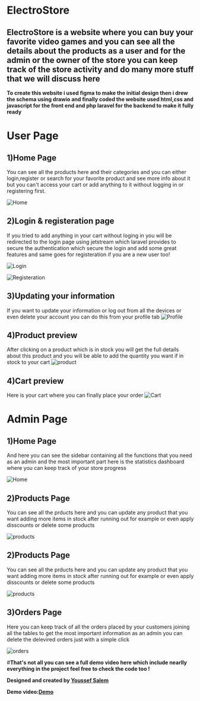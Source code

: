 # ElectroStore
## **ElectroStore is a website where you can buy your favorite video games and you can see all the details about the products as a user and for the admin or the owner of the store you can keep track of the store activity and do many more stuff that we will discuss here**

**To create this website i used figma to make the initial design then i drew the schema using drawio and finally coded the website used html,css and javascript for the front end and php laravel for the backend to make it fully ready**

# **User Page**
## **1)Home Page**
You can see all the products here and their categories and you can either login,register or search for your favorite product and see more info about it but you can't access your cart or add anything to it without logging in or registering first.

![Home](https://www.imgbly.com/ib/Zno4WaJ5Mz.png)

## **2)Login & registeration page**
If you tried to add anything in your cart without loging in you will be redirected to the login page using jetstream which laravel provides to secure the authentication which secure the login and add some great features and same goes for registeration if you are a new user too! 

![Login](https://www.imgbly.com/ib/e5GsI8M9kn.png)

![Registeration](https://www.imgbly.com/ib/ha7nBBSo6j.png)

## **3)Updating your information**
If you want to update your information or log out from all the devices or even delete your account you can do this from your profile tab
![Profile](https://www.imgbly.com/ib/IlipxK7R1H.png)

## **4)Product preview**
After clicking on a product which is in stock you will get the full details about this product and you will be able to add the quantity you want if in stock to your cart
![product](https://www.imgbly.com/ib/yHoOMEdSpM.png)

## **4)Cart preview**
Here is your cart where you can finally place your order 
![Cart](https://www.imgbly.com/ib/jcU1KHF52l.png)

# **Admin Page**

## **1)Home Page**
And here you can see the sidebar containing all the functions that you need as an admin and the most important part here is the statistics dashboard where you can keep track of your store progress

![Home](https://www.imgbly.com/ib/joAaKtoXNV.png)

## **2)Products Page**
You can see all the prducts here and you can update any product that you want adding more items in stock after running out for example or even apply disscounts or delete some products 

![products](https://www.imgbly.com/ib/yXstXnYxpg.png)

## **2)Products Page**
You can see all the prducts here and you can update any product that you want adding more items in stock after running out for example or even apply disscounts or delete some products 

![products](https://www.imgbly.com/ib/yXstXnYxpg.png)

## **3)Orders Page**
Here you can keep track of all the orders placed by your customers joining all the tables to get the most important information as an admin you can delete the delevired orders just with a simple click

![orders](https://www.imgbly.com/ib/mv1EVFdEMV.png)

#**That's not all you can see a full demo video here which include nearlly everything in the project feel free to check the code too !**

**Designed and created by [Youssef Salem](https://linkedin.com/in/youssef-salem3)**

**Demo video:[Demo](https://clipchamp.com/watch/0HjxctkAcFY)**
